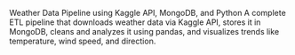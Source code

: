 Weather Data Pipeline using Kaggle API, MongoDB, and Python
A complete ETL pipeline that downloads weather data via Kaggle API, stores it in MongoDB, cleans and analyzes it using pandas, and visualizes trends like temperature, wind speed, and direction.

